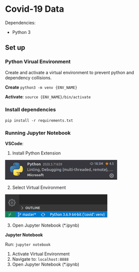 # Covid-19 Data 

Dependencies:
* Python 3

## Set up

### Python Virual Environment

Create and activate a virtual environment to prevent python and dependency collisions.

**Create**
`python3 -m venv {ENV_NAME}` 

**Activate**:
`source {ENV_NAME}/bin/activate`

### Install dependencies

`pip install -r requirements.txt`


### Running Jupyter Notebook

**VSCode**:
1. Install Python Extension

![vscode_python_ext](img/vscode_python_ext.png "Title")

2. Select Virtual Environment
  
![vscode_select_interpreter](img/vscode_select_interpreter.png)

3. Open Jupyter Notebook (*.ipynb)

**Jupyter Notebook**

Run: `jupyter notebook`

1. Activate Virtual Environment
2. Navigate to: `localhost:8888`
3. Open Jupyter Notebook (*.ipynb)